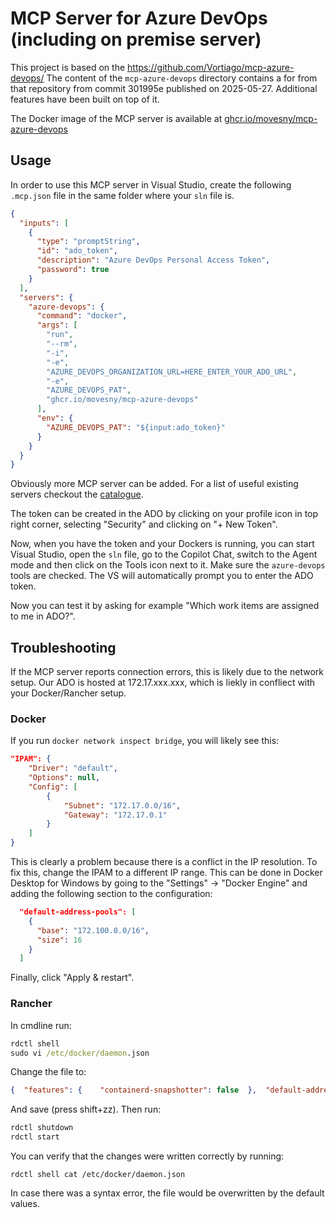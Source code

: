 # MCP Server for Azure DevOps (including on premise server)
This project is based on the https://github.com/Vortiago/mcp-azure-devops/
The content of the `mcp-azure-devops` directory contains a for from that repository from commit 301995e published on 2025-05-27. Additional features have been built on top of it.

The Docker image of the MCP server is available at [ghcr.io/movesny/mcp-azure-devops](https://github.com/users/movesny/packages/container/package/mcp-azure-devops)

## Usage
In order to use this MCP server in Visual Studio, create the following `.mcp.json` file in the same folder where your `sln` file is.
```json
{
  "inputs": [
    {
      "type": "promptString",
      "id": "ado_token",
      "description": "Azure DevOps Personal Access Token",
      "password": true
    }
  ],
  "servers": {
    "azure-devops": {
      "command": "docker",
      "args": [
        "run",
        "--rm",
        "-i",
        "-e",
        "AZURE_DEVOPS_ORGANIZATION_URL=HERE_ENTER_YOUR_ADO_URL",
        "-e",
        "AZURE_DEVOPS_PAT",
        "ghcr.io/movesny/mcp-azure-devops"
      ],
      "env": {
        "AZURE_DEVOPS_PAT": "${input:ado_token}"
      }
    }
  }
}
```
Obviously more MCP server can be added. For a list of useful existing servers checkout the [catalogue](https://github.com/modelcontextprotocol/servers).

The token can be created in the ADO by clicking on your profile icon in top right corner, selecting "Security" and clicking on "+ New Token".

Now, when you have the token and your Dockers is running, you can start Visual Studio, open the `sln` file, go to the Copilot Chat, switch to the Agent mode and then click on the Tools icon next to it. Make sure the `azure-devops` tools are checked. The VS will automatically prompt you to enter the ADO token.

Now you can test it by asking for example "Which work items are assigned to me in ADO?".

## Troubleshooting
If the MCP server reports connection errors, this is likely due to the network setup.
Our ADO is hosted at 172.17.xxx.xxx, which is liekly in confliect with your Docker/Rancher setup.

### Docker
If you run `docker network inspect bridge`, you will likely see this:
```json
"IPAM": {
    "Driver": "default",
    "Options": null,
    "Config": [
        {
            "Subnet": "172.17.0.0/16",
            "Gateway": "172.17.0.1"
        }
    ]
}
```
This is clearly a problem because there is a conflict in the IP resolution. To fix this, change the IPAM to a different IP range. This can be done in Docker Desktop for Windows by going to the "Settings" -> "Docker Engine" and adding the following section to the configuration:
```json
  "default-address-pools": [
    {
      "base": "172.100.0.0/16",
      "size": 16
    }
  ]
```
Finally, click "Apply & restart".

### Rancher
In cmdline run:
```cmd
rdctl shell
sudo vi /etc/docker/daemon.json
```
Change the file to:
```json
{  "features": {    "containerd-snapshotter": false  },  "default-address-pools": [    {      "base": "172.100.0.0/16",      "size": 16    }  ]}
```
And save (press shift+zz).
Then run:
```cmd
rdctl shutdown
rdctl start
```
You can verify that the changes were written correctly by running:
```
rdctl shell cat /etc/docker/daemon.json
```
In case there was a syntax error, the file would be overwritten by the default values.
